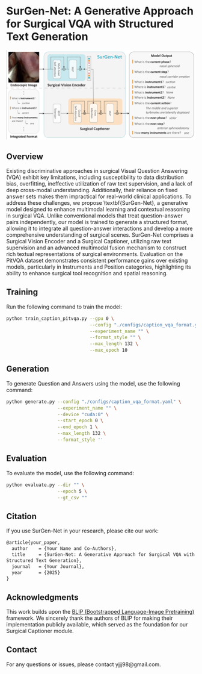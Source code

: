# SurGen-Net: A Generative Approach for Surgical VQA with Structured Text Generation
![SurGen-Net Architecture](SurGen-Net.png)

## Overview

Existing discriminative approaches in surgical Visual Question Answering (VQA) exhibit key limitations, including susceptibility to data distribution bias, overfitting, ineffective utilization of raw text supervision, and a lack of deep cross-modal understanding. Additionally, their reliance on fixed answer sets makes them impractical for real-world clinical applications. To address these challenges, we propose \textbf{SurGen-Net}, a generative model designed to enhance multimodal learning and contextual reasoning in surgical VQA. Unlike conventional models that treat question-answer pairs independently, our model is trained to generate a structured format, allowing it to integrate all question-answer interactions and develop a more comprehensive understanding of surgical scenes.
SurGen-Net comprises a Surgical Vision Encoder and a Surgical Captioner, utilizing raw text supervision and an advanced multimodal fusion mechanism to construct rich textual representations of surgical environments. Evaluation on the PitVQA dataset demonstrates consistent performance gains over existing models, particularly in Instruments and Position categories, highlighting its ability to enhance surgical tool recognition and spatial reasoning.

## Training

Run the following command to train the model:

```bash
python train_caption_pitvqa.py --gpu 0 \
                               --config "./configs/caption_vqa_format.yaml" \
                               --experiment_name "" \
                               --format_style "" \
                               --max_length 132 \
                               --max_epoch 10  
```

## Generation

To generate Question and Answers using the model, use the following command:

```bash
python generate.py --config "./configs/caption_vqa_format.yaml" \
                   --experiment_name "" \
                   --device "cuda:0" \
                   --start_epoch 0 \
                   --end_epoch 1 \
                   --max_length 132 \
                   --format_style ''
```

## Evaluation

To evaluate the model, use the following command: 

```bash
python evaluate.py --dir "" \
                   --epoch 5 \
                   --gt_csv ""
```

## Citation

If you use SurGen-Net in your research, please cite our work:

```
@article{your_paper,
  author    = {Your Name and Co-Authors},
  title     = {SurGen-Net: A Generative Approach for Surgical VQA with Structured Text Generation},
  journal   = {Your Journal},
  year      = {2025}
}
```
## Acknowledgments

This work builds upon the [BLIP (Bootstrapped Language-Image Pretraining)](https://github.com/salesforce/BLIP) framework. We sincerely thank the authors of BLIP for making their implementation publicly available, which served as the foundation for our Surgical Captioner module.

## Contact

For any questions or issues, please contact yjjj98\@gmail.com.

